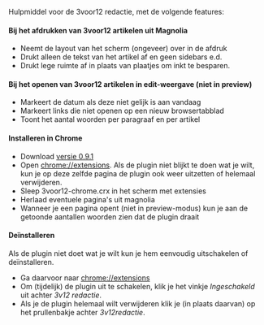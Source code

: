 Hulpmiddel voor de 3voor12 redactie, met de volgende features:

#### Bij het afdrukken van 3voor12 artikelen uit Magnolia

- Neemt de layout van het scherm (ongeveer) over in de afdruk
- Drukt alleen de tekst van het artikel af en geen sidebars e.d.
- Drukt lege ruimte af in plaats van plaatjes om inkt te besparen.

#### Bij het openen van 3voor12 artikelen in edit-weergave (niet in preview)

- Markeert de datum als deze niet gelijk is aan vandaag
- Markeert links die niet openen op een nieuw browsertabblad
- Toont het aantal woorden per paragraaf en per artikel

#### Installeren in Chrome

- Download [versie 0.9.1](releases/3voor12-chrome-0.9.1.crx?raw=true)
- Open [chrome://extensions](chrome://extensions). Als de plugin niet blijkt te doen wat je wilt, kun je op deze zelfde
  pagina de plugin ook weer uitzetten of helemaal verwijderen.
- Sleep 3voor12-chrome.crx in het scherm met extensies
- Herlaad eventuele pagina's uit magnolia
- Wanneer je een pagina opent (niet in preview-modus) kun je aan de getoonde aantallen woorden zien dat de plugin draait

#### Deïnstalleren

Als de plugin niet doet wat je wilt kun je hem eenvoudig uitschakelen of deïnstalleren.

- Ga daarvoor naar [chrome://extensions](chrome://extensions)
- Om (tijdelijk) de plugin uit te schakelen, klik je het vinkje *Ingeschakeld* uit achter *3v12 redactie*.
- Als je de plugin helemaal wilt verwijderen klik je (in plaats daarvan) op het prullenbakje achter *3v12redactie*.
